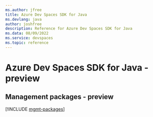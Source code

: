 ```yaml
---
ms.author: jfree
title: Azure Dev Spaces SDK for Java
ms.devlang: java
author: joshfree
description: Reference for Azure Dev Spaces SDK for Java
ms.data: 08/09/2022
ms.service: devspaces
ms.topic: reference
---
```

# Azure Dev Spaces SDK for Java - preview

## Management packages - preview
[!INCLUDE [mgmt-packages](dev-spaces-mgmt-index.md)]